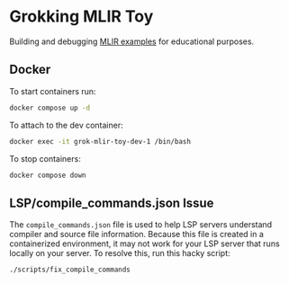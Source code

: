 # Grokking MLIR Toy

Building and debugging [MLIR examples][mlir_examples] for educational purposes.

## Docker

To start containers run:
```bash
docker compose up -d
```

To attach to the dev container:
```bash
docker exec -it grok-mlir-toy-dev-1 /bin/bash
```

To stop containers:
```bash
docker compose down
```

## LSP/compile_commands.json Issue

The `compile_commands.json` file is used to help LSP servers understand
compiler and source file information. Because this file is created in a
containerized environment, it may not work for your LSP server that runs
locally on your server. To resolve this, run this hacky script:
```bash
./scripts/fix_compile_commands
```

[mlir_examples]: https://github.com/llvm/llvm-project/tree/main/mlir/examples/toy
